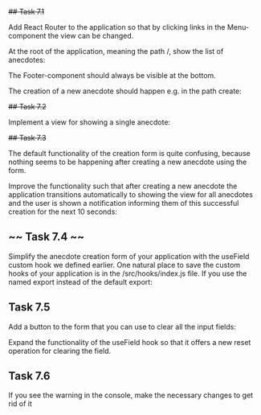 ~~## Task 7.1~~

Add React Router to the application so that by clicking links in the Menu-component the view can be changed.

At the root of the application, meaning the path /, show the list of anecdotes:

The Footer-component should always be visible at the bottom.

The creation of a new anecdote should happen e.g. in the path create:

~~## Task 7.2~~

Implement a view for showing a single anecdote:

~~## Task 7.3~~

The default functionality of the creation form is quite confusing, because nothing seems to be happening after creating a new anecdote using the form.

Improve the functionality such that after creating a new anecdote the application transitions automatically to showing the view for all anecdotes and the user is shown a notification informing them of this successful creation for the next 10 seconds:

## ~~ Task 7.4 ~~

Simplify the anecdote creation form of your application with the useField custom hook we defined earlier. One natural place to save the custom hooks of your application is in the /src/hooks/index.js file. If you use the named export instead of the default export:

## Task 7.5

Add a button to the form that you can use to clear all the input fields:

Expand the functionality of the useField hook so that it offers a new reset operation for clearing the field.

## Task 7.6

If you see the warning in the console, make the necessary changes to get rid of it
